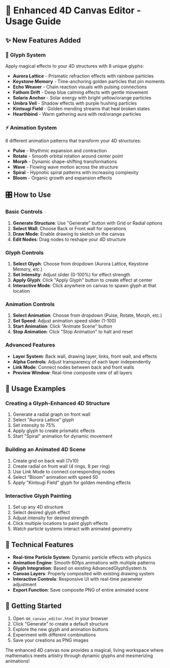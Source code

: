 # 🌟 Enhanced 4D Canvas Editor - Usage Guide

## ✨ New Features Added

### 🔮 **Glyph System**
Apply magical effects to your 4D structures with 8 unique glyphs:

- **Aurora Lattice** - Prismatic refraction effects with rainbow particles
- **Keystone Memory** - Time-anchoring golden particles that pin moments
- **Echo Weaver** - Chain reaction visuals with pulsing connections
- **Fathom Drift** - Deep blue calming effects with gentle movement
- **Solaris Anchor** - Solar energy with bright yellow/orange particles
- **Umbra Veil** - Shadow effects with purple hushing particles
- **Kintsugi Field** - Golden mending streams that heal broken states
- **Hearthbind** - Warm gathering aura with red/orange particles

### ⚡ **Animation System**
6 different animation patterns that transform your 4D structures:

- **Pulse** - Rhythmic expansion and contraction
- **Rotate** - Smooth orbital rotation around center point
- **Morph** - Dynamic shape-shifting transformations
- **Wave** - Flowing wave motion across the structure
- **Spiral** - Hypnotic spiral patterns with increasing complexity
- **Bloom** - Organic growth and expansion effects

## 🎛️ **How to Use**

### Basic Controls
1. **Generate Structure**: Use "Generate" button with Grid or Radial options
2. **Select Wall**: Choose Back or Front wall for operations
3. **Draw Mode**: Enable drawing to sketch on the canvas
4. **Edit Nodes**: Drag nodes to reshape your 4D structure

### Glyph Controls
1. **Select Glyph**: Choose from dropdown (Aurora Lattice, Keystone Memory, etc.)
2. **Set Intensity**: Adjust slider (0-100%) for effect strength
3. **Apply Glyph**: Click "Apply Glyph" button to create effect at center
4. **Interactive Mode**: Click anywhere on canvas to spawn glyph at that location

### Animation Controls
1. **Select Animation**: Choose from dropdown (Pulse, Rotate, Morph, etc.)
2. **Set Speed**: Adjust animation speed slider (1-100)
3. **Start Animation**: Click "Animate Scene" button
4. **Stop Animation**: Click "Stop Animation" to halt and reset

### Advanced Features
- **Layer System**: Back wall, drawing layer, links, front wall, and effects
- **Alpha Controls**: Adjust transparency of each layer independently
- **Link Mode**: Connect nodes between back and front walls
- **Preview Window**: Real-time composite view of all layers

## 🎯 **Usage Examples**

### Creating a Glyph-Enhanced 4D Structure
1. Generate a radial graph on front wall
2. Select "Aurora Lattice" glyph
3. Set intensity to 75%
4. Apply glyph to create prismatic effects
5. Start "Spiral" animation for dynamic movement

### Building an Animated 4D Scene
1. Create grid on back wall (7x10)
2. Create radial on front wall (4 rings, 8 per ring)
3. Use Link Mode to connect corresponding nodes
4. Select "Bloom" animation with speed 50
5. Apply "Kintsugi Field" glyph for golden mending effects

### Interactive Glyph Painting
1. Set up any 4D structure
2. Select desired glyph effect
3. Adjust intensity for desired strength
4. Click multiple locations to paint glyph effects
5. Watch particle systems interact with animated geometry

## 🌟 **Technical Features**

- **Real-time Particle System**: Dynamic particle effects with physics
- **Animation Engine**: Smooth 60fps animations with multiple patterns
- **Glyph Integration**: Based on existing AdvancedGlyphSystem.ts
- **Canvas Layers**: Properly composited with existing drawing system
- **Interactive Controls**: Responsive UI with real-time parameter adjustment
- **Export Function**: Save composite PNG of entire animated scene

## 🚀 **Getting Started**

1. Open `4d_canvas_editor.html` in your browser
2. Click "Generate" to create a default structure
3. Explore the new glyph and animation buttons
4. Experiment with different combinations
5. Save your creations as PNG images

The enhanced 4D canvas now provides a magical, living workspace where mathematics meets artistry through dynamic glyphs and mesmerizing animations!
